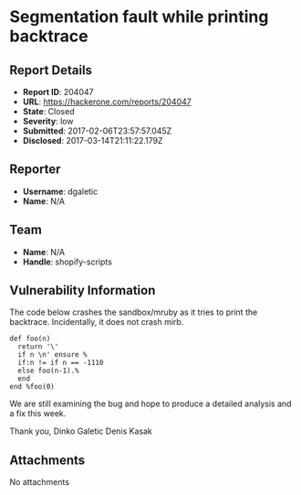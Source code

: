 # Segmentation fault while printing backtrace

## Report Details
- **Report ID**: 204047
- **URL**: https://hackerone.com/reports/204047
- **State**: Closed
- **Severity**: low
- **Submitted**: 2017-02-06T23:57:57.045Z
- **Disclosed**: 2017-03-14T21:11:22.179Z

## Reporter
- **Username**: dgaletic
- **Name**: N/A

## Team
- **Name**: N/A
- **Handle**: shopify-scripts

## Vulnerability Information
The code below crashes the sandbox/mruby as it tries to print the backtrace. Incidentally, it does not crash mirb.
```
def foo(n)
  return '\' 
  if n \n' ensure % 
  if:n != if n == -1110
  else foo(n-1).%  
  end
end %foo(0)
```

We are still examining the bug and hope to produce a detailed analysis and a fix this week.

Thank you,
Dinko Galetic
Denis Kasak


## Attachments
No attachments
